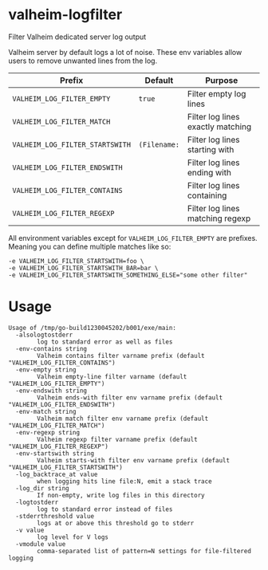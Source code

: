 # valheim-logfilter
Filter Valheim dedicated server log output

Valheim server by default logs a lot of noise. These env variables allow users to remove unwanted lines from the log.

| Prefix | Default | Purpose |
|----------|----------|-------|
| `VALHEIM_LOG_FILTER_EMPTY` | `true` | Filter empty log lines |
| `VALHEIM_LOG_FILTER_MATCH` | ` ` | Filter log lines exactly matching |
| `VALHEIM_LOG_FILTER_STARTSWITH` | `(Filename:` | Filter log lines starting with |
| `VALHEIM_LOG_FILTER_ENDSWITH` |  | Filter log lines ending with |
| `VALHEIM_LOG_FILTER_CONTAINS` |  | Filter log lines containing |
| `VALHEIM_LOG_FILTER_REGEXP` |  | Filter log lines matching regexp |

All environment variables except for `VALHEIM_LOG_FILTER_EMPTY` are prefixes. Meaning you can define multiple matches like so:
```
-e VALHEIM_LOG_FILTER_STARTSWITH=foo \
-e VALHEIM_LOG_FILTER_STARTSWITH_BAR=bar \
-e VALHEIM_LOG_FILTER_STARTSWITH_SOMETHING_ELSE="some other filter"
```


# Usage
```
Usage of /tmp/go-build1230045202/b001/exe/main:
  -alsologtostderr
    	log to standard error as well as files
  -env-contains string
    	Valheim contains filter varname prefix (default "VALHEIM_LOG_FILTER_CONTAINS")
  -env-empty string
    	Valheim empty-line filter varname (default "VALHEIM_LOG_FILTER_EMPTY")
  -env-endswith string
    	Valheim ends-with filter env varname prefix (default "VALHEIM_LOG_FILTER_ENDSWITH")
  -env-match string
    	Valheim match filter env varname prefix (default "VALHEIM_LOG_FILTER_MATCH")
  -env-regexp string
    	Valheim regexp filter varname prefix (default "VALHEIM_LOG_FILTER_REGEXP")
  -env-startswith string
    	Valheim starts-with filter env varname prefix (default "VALHEIM_LOG_FILTER_STARTSWITH")
  -log_backtrace_at value
    	when logging hits line file:N, emit a stack trace
  -log_dir string
    	If non-empty, write log files in this directory
  -logtostderr
    	log to standard error instead of files
  -stderrthreshold value
    	logs at or above this threshold go to stderr
  -v value
    	log level for V logs
  -vmodule value
    	comma-separated list of pattern=N settings for file-filtered logging
```